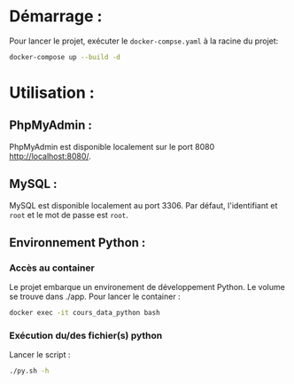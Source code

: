 # Démarrage :

Pour lancer le projet, exécuter le `docker-compse.yaml` à la racine du projet:
```bash
docker-compose up --build -d
```

# Utilisation :

## PhpMyAdmin :
PhpMyAdmin est disponible localement sur le port 8080 [http://localhost:8080/](http://localhost:8080/).

## MySQL :
MySQL est disponible localement au port 3306. Par défaut, l'identifiant et `root` et le mot de passe est `root`.

## Environnement Python :
### Accès au container
Le projet embarque un environement de développement Python. Le volume se trouve dans ./app. Pour lancer le container :
```bash
docker exec -it cours_data_python bash
```
### Exécution du/des fichier(s) python
Lancer le script :
```bash
./py.sh -h
```